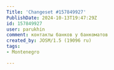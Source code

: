 ```yaml
---
Title: 'Changeset #157849927'
PublishDate: 2024-10-13T19:47:29Z
id: 157849927
user: parukhin
comment: контакты банков у банкоматов
created_by: JOSM/1.5 (19096 ru)
tags:
- Montenegro

---
```

